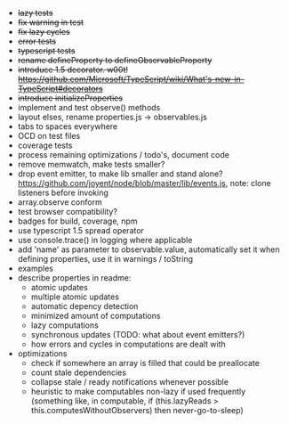 
* ~~lazy tests~~
* ~~fix warning in test~~
* ~~fix lazy cycles~~
* ~~error tests~~
* ~~typescript tests~~
* ~~rename defineProperty to defineObservableProperty~~
* ~~introduce 1.5 decorator. w00t! https://github.com/Microsoft/TypeScript/wiki/What's-new-in-TypeScript#decorators~~
* ~~introduce initializeProperties~~
* implement and test observe() methods
* layout elses, rename properties.js -> observables.js
* tabs to spaces everywhere
* OCD on test files
* coverage tests
* process remaining optimizations / todo's, document code
* remove memwatch, make tests smaller?
* drop event emitter, to make lib smaller and stand alone? https://github.com/joyent/node/blob/master/lib/events.js, note: clone listeners before invoking
* array.observe conform
* test browser compatibility?
* badges for build, coverage, npm
* use typescript 1.5 spread operator
* use console.trace() in logging where applicable
* add 'name' as parameter to observable.value, automatically set it when defining properties, use it in warnings / toString
* examples
* describe properties in readme:
	- atomic updates
	- multiple atomic updates
	- automatic depency detection
	- minimized amount of computations
	- lazy computations
	- synchronous updates (TODO: what about event emitters?)
	- how errors and cycles in computations are dealt with
* optimizations
	- check if somewhere an array is filled that could be preallocate
	- count stale dependencies
	- collapse stale / ready notifications whenever possible
	- heuristic to make computables non-lazy if used frequently (something like, in computable, if (this.lazyReads > this.computesWithoutObservers) then never-go-to-sleep)
